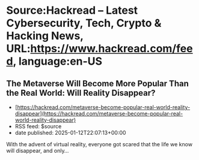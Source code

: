 # Source:Hackread – Latest Cybersecurity, Tech, Crypto & Hacking News, URL:https://www.hackread.com/feed, language:en-US

## The Metaverse Will Become More Popular Than the Real World: Will Reality Disappear?
 - [https://hackread.com/metaverse-become-popular-real-world-reality-disappear](https://hackread.com/metaverse-become-popular-real-world-reality-disappear)
 - RSS feed: $source
 - date published: 2025-01-12T22:07:13+00:00

With the advent of virtual reality, everyone got scared that the life we ​​know will disappear, and only&#8230;

